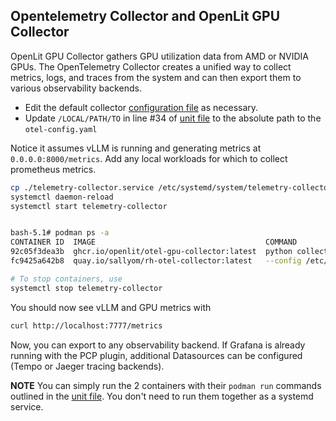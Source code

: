 ## Opentelemetry Collector and OpenLit GPU Collector 

OpenLit GPU Collector gathers GPU utilization data from AMD or NVIDIA GPUs. The OpenTelemetry Collector creates a unified way to collect 
metrics, logs, and traces from the system and can then export them to various observability backends.

* Edit the default collector [configuration file](./otel-config.yaml) as necessary.
* Update `/LOCAL/PATH/TO` in line #34 of [unit file](./telemetry-collector.service) to the absolute path to the `otel-config.yaml` 

Notice it assumes vLLM is running and generating metrics at `0.0.0.0:8000/metrics`. Add any local workloads for which to collect prometheus metrics.

```bash
cp ./telemetry-collector.service /etc/systemd/system/telemetry-collector.service
systemctl daemon-reload
systemctl start telemetry-collector


bash-5.1# podman ps -a
CONTAINER ID  IMAGE                                      COMMAND               CREATED         STATUS         PORTS                   NAMES
92c05f3dea3b  ghcr.io/openlit/otel-gpu-collector:latest  python collector....  37 minutes ago  Up 37 minutes                          gpu-collector
fc9425a642b8  quay.io/sallyom/rh-otel-collector:latest   --config /etc/ote...  37 minutes ago  Up 37 minutes                          otel-collector

# To stop containers, use
systemctl stop telemetry-collector
```

You should now see vLLM and GPU metrics with

```bash
curl http://localhost:7777/metrics
```

Now, you can export to any observability backend.
If Grafana is already running with the PCP plugin, additional Datasources can be configured (Tempo or Jaeger tracing backends).


**NOTE** You can simply run the 2 containers with their `podman run` commands outlined in the [unit file](./telemetry-collector.service). You don't
need to run them together as a systemd service. 
